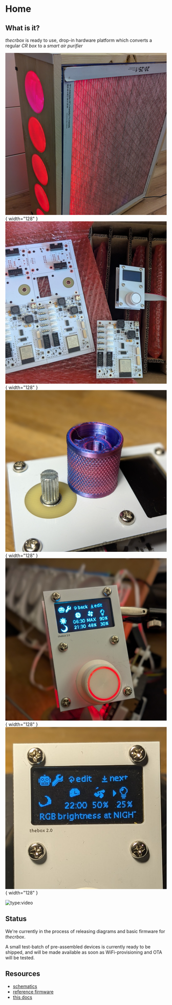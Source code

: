 # Home

## What is it?

*thecrbox* is ready to use, drop-in hardware platform which converts a regular *CR box* to a *smart air purifier*

![img](res/img/box.jpg){ width="128" }
![img](res/img/panels.jpg){ width="128" }
![img](res/img/pink.jpg){ width="128" }
![img](res/img/ui.jpg){ width="128" }
![img](res/img/ui2.jpg){ width="128" }

![type:video](https://www.youtube.com/embed/YB-TSE1S_LY)

## Status

We're currently in the process of releasing diagrams and basic firmware for *thecrbox*.

A small test-batch of pre-assembled devices is currently ready to be shipped, and will be made available
as soon as WiFi-provisioning and OTA will be tested.

## Resources

- [schematics](https://github.com/thecrbox/hardware)
- [reference firmware](https://github.com/thecrbox/firmware)
- [this docs](https://github.com/thecrbox/docs)
